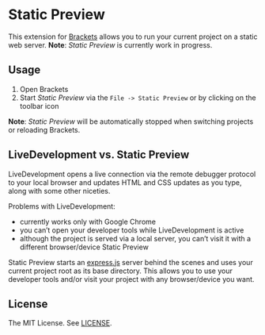 Static Preview
==============

This extension for [Brackets](http://brackets.io/) allows you to run your current project on a static web server.
**Note**: _Static Preview_ is currently work in progress.

Usage
-----

1. Open Brackets
2. Start _Static Preview_ via the `File -> Static Preview` or by clicking on the toolbar icon

**Note**: _Static Preview_ will be automatically stopped when switching projects or reloading Brackets.


LiveDevelopment vs. Static Preview
----------------------------------

LiveDevelopment opens a live connection via the remote debugger protocol to your local browser and updates HTML and CSS updates as you type, along with some other niceties.

Problems with LiveDevelopment:
  - currently works only with Google Chrome
  - you can’t open your developer tools while LiveDevelopment is active
  - although the project is served via a local server, you can’t visit it with a different browser/device
    Static Preview

Static Preview starts an [express.js](http://expressjs.com/) server behind the scenes and uses your current project root as its base directory. This allows you to use your developer tools and/or visit your project with any browser/device you want.

License
-------

The MIT License. See [LICENSE](LICENSE).
